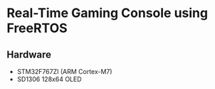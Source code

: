 # Real-Time Gaming Console using FreeRTOS

## Hardware

* STM32F767ZI (ARM Cortex-M7)
* SD1306 128x64 OLED
